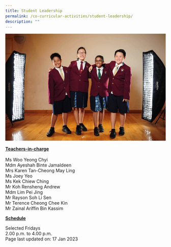 ```yaml
---
title: Student Leadership
permalink: /co-curricular-activities/student-leadership/
description: ""
---
```

<img src="/images/sl.jpeg">
<p><u><strong>Teachers-in-charge</strong></u><br><br>Ms Woo Yeong Chyi<br>Mdm Ayeshah Binte Jamaldeen<br>Mrs Karen Tan-Cheong May Ling<br>Ms Joey Yeo<br>Ms Kek Chiew Ching<br>Mr Koh Rensheng Andrew<br>Mdm Lim Pei Jing<br>Mr Rayson Soh Li Sen<br>Mr Terence Cheong Chee Kin<br>Mr Zainal Ariffin Bin Kassim</p>
<u><strong>Schedule</strong></u>
<p>Selected Fridays<br>2.00 p.m. to 4.00 p.m.&nbsp;<br>
Page last updated on: 17 Jan 2023</p>